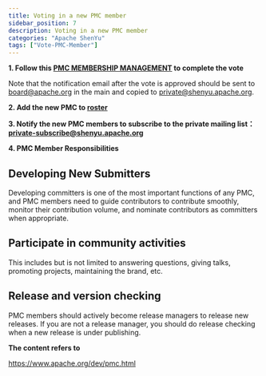 ```yaml
---
title: Voting in a new PMC member
sidebar_position: 7
description: Voting in a new PMC member
categories: "Apache ShenYu"
tags: ["Vote-PMC-Member"]
---
```


**1. Follow this [PMC MEMBERSHIP MANAGEMENT](https://www.apache.org/dev/pmc.html#pmcmembers) to complete the vote**

Note that the notification email after the vote is approved should be sent to board@apache.org in the main and copied to private@shenyu.apache.org.

**2. Add the new PMC to [roster](https://whimsy.apache.org/roster/committee/shenyu)**

**3. Notify the new PMC members to subscribe to the private mailing list：[private-subscribe@shenyu.apache.org](mailto:private-subscribe@shenyu.apache.org)**

**4. PMC Member Responsibilities**

## Developing New Submitters

Developing committers is one of the most important functions of any PMC, and PMC members need to guide contributors to contribute smoothly, monitor their contribution volume, and nominate contributors as committers when appropriate.

## Participate in community activities

This includes but is not limited to answering questions, giving talks, promoting projects, maintaining the brand, etc.

## Release and version checking

PMC members should actively become release managers to release new releases. If you are not a release manager, you should do release checking when a new release is under publishing.

**The content refers to**

https://www.apache.org/dev/pmc.html
